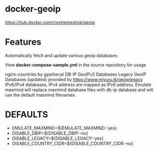 # docker-geoip
https://hub.docker.com/r/extremeshok/geoip

# Features
Automatically fetch and update various geoip databases

View **docker-compose-sample.yml** in the source repository for usage

nginx-countries by gypthecat
DB-IP GeoIPv2 Databases
Legacy GeoIP Databases (updated) provided by https://www.miyuru.lk/geoiplegacy
IPv6/IPv4 databases, IPv4 address are mapped as IPv6 address.
Emulate maxmind will replace maxmind database files with db-ip database and will use the default maxmind filenames

# DEFAULTS
* EMULATE_MAXMIND=${EMULATE_MAXMIND:-yes}
* DISABLE_DBIP=${DISABLE_DBIP:-no}
* DISABLE_LEGACY=${DISABLE_LEGACY:-yes}
* DISABLE_COUNTRY_CIDR=${DISABLE_COUNTRY_CIDR:-no}
